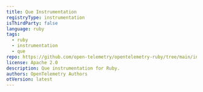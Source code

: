 ```yaml
---
title: Que Instrumentation
registryType: instrumentation
isThirdParty: false
language: ruby
tags:
  - ruby
  - instrumentation
  - que
repo: https://github.com/open-telemetry/opentelemetry-ruby/tree/main/instrumentation/que
license: Apache 2.0
description: Que instrumentation for Ruby.
authors: OpenTelemetry Authors
otVersion: latest
---
```

